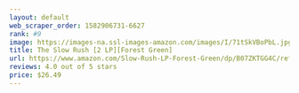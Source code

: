 ```yaml
---
layout: default 
﻿web_scraper_order: 1582906731-6627
rank: #9
image: https://images-na.ssl-images-amazon.com/images/I/71tSkVBoPbL.jpg
title: The Slow Rush [2 LP][Forest Green]
url: https://www.amazon.com/Slow-Rush-LP-Forest-Green/dp/B07ZKTGG4C/ref=zg_mw_music_9?_encoding=UTF8&psc=1&refRID=W62ZJ4MEWNEZHB0GJJHX
reviews: 4.0 out of 5 stars
price: $26.49 
---
```

